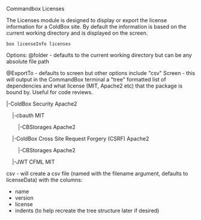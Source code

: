 Commandbox Licenses

The Licenses module is designed to display or export the license information for a ColdBox site. By default the information is based on the current working directory and is displayed on the screen. 

`box licenseInfo licenses`

Options:
@folder - defaults to the current working directory but can be any absolute file path

@ExportTo - defaults to screen but other options include "csv"
 Screen - this will output in the CommandBox terminal a "tree" formatted list of dependencies and what license (MIT, Apache2 etc) that the package is bound by. Useful for code reviews.

|-ColdBox Security Apache2

&nbsp;&nbsp;&nbsp;&nbsp;|-cbauth MIT

&nbsp;&nbsp;&nbsp;&nbsp;&nbsp;&nbsp;&nbsp;&nbsp;|-CBStorages Apache2

&nbsp;&nbsp;&nbsp;&nbsp;|-ColdBox Cross Site Request Forgery (CSRF) Apache2

&nbsp;&nbsp;&nbsp;&nbsp;&nbsp;&nbsp;&nbsp;&nbsp;|-CBStorages Apache2

&nbsp;&nbsp;&nbsp;&nbsp;|-JWT CFML MIT

csv - will create a csv file (named with the filename argument, defaults to licenseData) with the columns:
 - name
 - version
 - license
 - indents (to help recreate the tree structure later if desired)